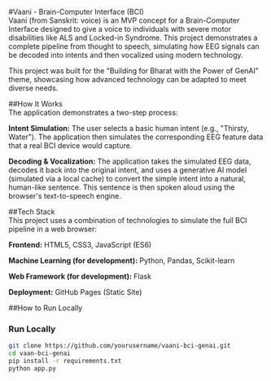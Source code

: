 #Vaani - Brain-Computer Interface (BCI)  
Vaani (from Sanskrit: voice) is an MVP concept for a Brain-Computer Interface designed to give a voice to individuals with severe motor disabilities like ALS and Locked-in Syndrome. This project demonstrates a complete pipeline from thought to speech, simulating how EEG signals can be decoded into intents and then vocalized using modern technology.

This project was built for the "Building for Bharat with the Power of GenAI" theme, showcasing how advanced technology can be adapted to meet diverse needs.

##How It Works  
The application demonstrates a two-step process:

**Intent Simulation:** The user selects a basic human intent (e.g., "Thirsty, Water"). The application then simulates the corresponding EEG feature data that a real BCI device would capture.

**Decoding & Vocalization:** The application takes the simulated EEG data, decodes it back into the original intent, and uses a generative AI model (simulated via a local cache) to convert the simple intent into a natural, human-like sentence. This sentence is then spoken aloud using the browser's text-to-speech engine.

##Tech Stack  
This project uses a combination of technologies to simulate the full BCI pipeline in a web browser:

**Frontend:** HTML5, CSS3, JavaScript (ES6)

**Machine Learning (for development):** Python, Pandas, Scikit-learn

**Web Framework (for development):** Flask

**Deployment:** GitHub Pages (Static Site)

##How to Run Locally

### Run Locally
```bash
git clone https://github.com/yourusername/vaani-bci-genai.git
cd vaan-bci-genai
pip install -r requirements.txt
python app.py
